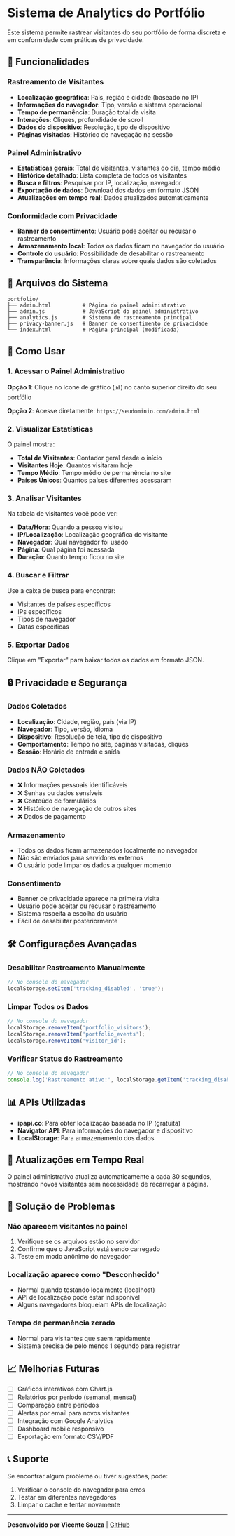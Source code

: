 # Sistema de Analytics do Portfólio

Este sistema permite rastrear visitantes do seu portfólio de forma discreta e em conformidade com práticas de privacidade.

## 🚀 Funcionalidades

### Rastreamento de Visitantes
- **Localização geográfica**: País, região e cidade (baseado no IP)
- **Informações do navegador**: Tipo, versão e sistema operacional
- **Tempo de permanência**: Duração total da visita
- **Interações**: Cliques, profundidade de scroll
- **Dados do dispositivo**: Resolução, tipo de dispositivo
- **Páginas visitadas**: Histórico de navegação na sessão

### Painel Administrativo
- **Estatísticas gerais**: Total de visitantes, visitantes do dia, tempo médio
- **Histórico detalhado**: Lista completa de todos os visitantes
- **Busca e filtros**: Pesquisar por IP, localização, navegador
- **Exportação de dados**: Download dos dados em formato JSON
- **Atualizações em tempo real**: Dados atualizados automaticamente

### Conformidade com Privacidade
- **Banner de consentimento**: Usuário pode aceitar ou recusar o rastreamento
- **Armazenamento local**: Todos os dados ficam no navegador do usuário
- **Controle do usuário**: Possibilidade de desabilitar o rastreamento
- **Transparência**: Informações claras sobre quais dados são coletados

## 📁 Arquivos do Sistema

```
portfolio/
├── admin.html          # Página do painel administrativo
├── admin.js            # JavaScript do painel administrativo
├── analytics.js        # Sistema de rastreamento principal
├── privacy-banner.js   # Banner de consentimento de privacidade
└── index.html          # Página principal (modificada)
```

## 🔧 Como Usar

### 1. Acessar o Painel Administrativo

**Opção 1**: Clique no ícone de gráfico (📊) no canto superior direito do seu portfólio

**Opção 2**: Acesse diretamente: `https://seudominio.com/admin.html`

### 2. Visualizar Estatísticas

O painel mostra:
- **Total de Visitantes**: Contador geral desde o início
- **Visitantes Hoje**: Quantos visitaram hoje
- **Tempo Médio**: Tempo médio de permanência no site
- **Países Únicos**: Quantos países diferentes acessaram

### 3. Analisar Visitantes

Na tabela de visitantes você pode ver:
- **Data/Hora**: Quando a pessoa visitou
- **IP/Localização**: Localização geográfica do visitante
- **Navegador**: Qual navegador foi usado
- **Página**: Qual página foi acessada
- **Duração**: Quanto tempo ficou no site

### 4. Buscar e Filtrar

Use a caixa de busca para encontrar:
- Visitantes de países específicos
- IPs específicos
- Tipos de navegador
- Datas específicas

### 5. Exportar Dados

Clique em "Exportar" para baixar todos os dados em formato JSON.

## 🔒 Privacidade e Segurança

### Dados Coletados
- **Localização**: Cidade, região, país (via IP)
- **Navegador**: Tipo, versão, idioma
- **Dispositivo**: Resolução de tela, tipo de dispositivo
- **Comportamento**: Tempo no site, páginas visitadas, cliques
- **Sessão**: Horário de entrada e saída

### Dados NÃO Coletados
- ❌ Informações pessoais identificáveis
- ❌ Senhas ou dados sensíveis
- ❌ Conteúdo de formulários
- ❌ Histórico de navegação de outros sites
- ❌ Dados de pagamento

### Armazenamento
- Todos os dados ficam armazenados localmente no navegador
- Não são enviados para servidores externos
- O usuário pode limpar os dados a qualquer momento

### Consentimento
- Banner de privacidade aparece na primeira visita
- Usuário pode aceitar ou recusar o rastreamento
- Sistema respeita a escolha do usuário
- Fácil de desabilitar posteriormente

## 🛠️ Configurações Avançadas

### Desabilitar Rastreamento Manualmente
```javascript
// No console do navegador
localStorage.setItem('tracking_disabled', 'true');
```

### Limpar Todos os Dados
```javascript
// No console do navegador
localStorage.removeItem('portfolio_visitors');
localStorage.removeItem('portfolio_events');
localStorage.removeItem('visitor_id');
```

### Verificar Status do Rastreamento
```javascript
// No console do navegador
console.log('Rastreamento ativo:', localStorage.getItem('tracking_disabled') !== 'true');
```

## 📊 APIs Utilizadas

- **ipapi.co**: Para obter localização baseada no IP (gratuita)
- **Navigator API**: Para informações do navegador e dispositivo
- **LocalStorage**: Para armazenamento dos dados

## 🔄 Atualizações em Tempo Real

O painel administrativo atualiza automaticamente a cada 30 segundos, mostrando novos visitantes sem necessidade de recarregar a página.

## 🚨 Solução de Problemas

### Não aparecem visitantes no painel
1. Verifique se os arquivos estão no servidor
2. Confirme que o JavaScript está sendo carregado
3. Teste em modo anônimo do navegador

### Localização aparece como "Desconhecido"
- Normal quando testando localmente (localhost)
- API de localização pode estar indisponível
- Alguns navegadores bloqueiam APIs de localização

### Tempo de permanência zerado
- Normal para visitantes que saem rapidamente
- Sistema precisa de pelo menos 1 segundo para registrar

## 📈 Melhorias Futuras

- [ ] Gráficos interativos com Chart.js
- [ ] Relatórios por período (semanal, mensal)
- [ ] Comparação entre períodos
- [ ] Alertas por email para novos visitantes
- [ ] Integração com Google Analytics
- [ ] Dashboard mobile responsivo
- [ ] Exportação em formato CSV/PDF

## 📞 Suporte

Se encontrar algum problema ou tiver sugestões, pode:
1. Verificar o console do navegador para erros
2. Testar em diferentes navegadores
3. Limpar o cache e tentar novamente

---

**Desenvolvido por Vicente Souza** | [GitHub](https://github.com/Souza371)